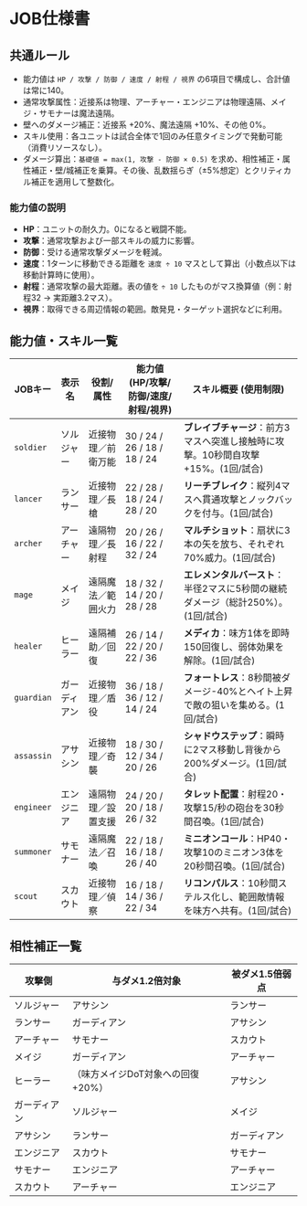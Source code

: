 # JOB仕様書

## 共通ルール
- 能力値は `HP / 攻撃 / 防御 / 速度 / 射程 / 視界` の6項目で構成し、合計値は常に140。
- 通常攻撃属性：近接系は物理、アーチャー・エンジニアは物理遠隔、メイジ・サモナーは魔法遠隔。
- 壁へのダメージ補正：近接系 +20%、魔法遠隔 +10%、その他 0%。
- スキル使用：各ユニットは試合全体で1回のみ任意タイミングで発動可能（消費リソースなし）。
- ダメージ算出：`基礎値 = max(1, 攻撃 - 防御 × 0.5)` を求め、相性補正・属性補正・壁/城補正を乗算。その後、乱数揺らぎ（±5%想定）とクリティカル補正を適用して整数化。

### 能力値の説明
- **HP**：ユニットの耐久力。0になると戦闘不能。
- **攻撃**：通常攻撃および一部スキルの威力に影響。
- **防御**：受ける通常攻撃ダメージを軽減。
- **速度**：1ターンに移動できる距離を `速度 ÷ 10` マスとして算出（小数点以下は移動計算時に使用）。
- **射程**：通常攻撃の最大距離。表の値を `÷ 10` したものがマス換算値（例：射程32 → 実距離3.2マス）。
- **視界**：取得できる周辺情報の範囲。敵発見・ターゲット選択などに利用。

## 能力値・スキル一覧
| JOBキー | 表示名 | 役割/属性 | 能力値 (HP/攻撃/防御/速度/射程/視界) | スキル概要 (使用制限) |
| --- | --- | --- | --- | --- |
| `soldier` | ソルジャー | 近接物理／前衛万能 | 30 / 24 / 26 / 18 / 18 / 24 | **ブレイブチャージ**：前方3マスへ突進し接触時に攻撃。10秒間自攻撃+15%。(1回/試合) |
| `lancer` | ランサー | 近接物理／長槍 | 22 / 28 / 18 / 24 / 28 / 20 | **リーチブレイク**：縦列4マスへ貫通攻撃とノックバックを付与。(1回/試合) |
| `archer` | アーチャー | 遠隔物理／長射程 | 20 / 26 / 16 / 22 / 32 / 24 | **マルチショット**：扇状に3本の矢を放ち、それぞれ70%威力。(1回/試合) |
| `mage` | メイジ | 遠隔魔法／範囲火力 | 18 / 32 / 14 / 20 / 28 / 28 | **エレメンタルバースト**：半径2マスに5秒間の継続ダメージ（総計250%）。(1回/試合) |
| `healer` | ヒーラー | 遠隔補助／回復 | 26 / 14 / 22 / 20 / 22 / 36 | **メディカ**：味方1体を即時150回復し、弱体効果を解除。(1回/試合) |
| `guardian` | ガーディアン | 近接物理／盾役 | 36 / 18 / 36 / 12 / 14 / 24 | **フォートレス**：8秒間被ダメージ-40%とヘイト上昇で敵の狙いを集める。(1回/試合) |
| `assassin` | アサシン | 近接物理／奇襲 | 18 / 30 / 12 / 34 / 20 / 26 | **シャドウステップ**：瞬時に2マス移動し背後から200%ダメージ。(1回/試合) |
| `engineer` | エンジニア | 遠隔物理／設置支援 | 24 / 20 / 20 / 18 / 26 / 32 | **タレット配置**：射程20・攻撃15/秒の砲台を30秒間召喚。(1回/試合) |
| `summoner` | サモナー | 遠隔魔法／召喚 | 22 / 18 / 16 / 18 / 26 / 40 | **ミニオンコール**：HP40・攻撃10のミニオン3体を20秒間召喚。(1回/試合) |
| `scout` | スカウト | 近接物理／偵察 | 16 / 18 / 14 / 36 / 22 / 34 | **リコンパルス**：10秒間ステルス化し、範囲敵情報を味方へ共有。(1回/試合) |

## 相性補正一覧
| 攻撃側 | 与ダメ1.2倍対象 | 被ダメ1.5倍弱点 |
| --- | --- | --- |
| ソルジャー | アサシン | ランサー |
| ランサー | ガーディアン | アサシン |
| アーチャー | サモナー | スカウト |
| メイジ | ガーディアン | アーチャー |
| ヒーラー | （味方メイジDoT対象への回復+20%） | アサシン |
| ガーディアン | ソルジャー | メイジ |
| アサシン | ランサー | ガーディアン |
| エンジニア | スカウト | サモナー |
| サモナー | エンジニア | アーチャー |
| スカウト | アーチャー | エンジニア |